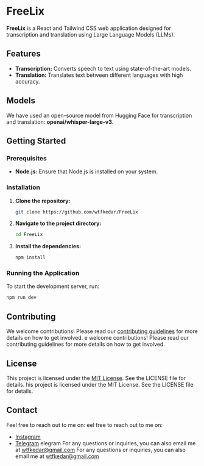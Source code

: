 # FreeLix

**FreeLix** is a React and Tailwind CSS web application designed for transcription and translation using Large Language Models (LLMs).

## Features
- **Transcription:** Converts speech to text using state-of-the-art models.
- **Translation:** Translates text between different languages with high accuracy.

## Models
We have used an open-source model from Hugging Face for transcription and translation: **openai/whisper-large-v3**.

## Getting Started

### Prerequisites
- **Node.js:** Ensure that Node.js is installed on your system.

### Installation
1. **Clone the repository:**
    ```bash
    git clone https://github.com/wtfkedar/FreeLix
    ```
2. **Navigate to the project directory:**
    ```bash
    cd FreeLix
    ```
3. **Install the dependencies:**
    ```bash
    npm install
    ```

### Running the Application
To start the development server, run:
```bash
npm run dev
```

## Contributing
We welcome contributions! Please read our [contributing guidelines](CONTRIBUTING.md) for more details on how to get involved.
e welcome contributions! Please read our contributing guidelines for more details on how to get involved.
## License
This project is licensed under the [MIT License](LICENSE). See the LICENSE file for details.
his project is licensed under the MIT License. See the LICENSE file for details.
## Contact
Feel free to reach out to me on:
eel free to reach out to me on:
- [Instagram](https://www.instagram.com/your_instagram_username)
- [Telegram](https://t.me/your_telegram_username)
elegram
For any questions or inquiries, you can also email me at wtfkedar@gmail.com
For any questions or inquiries, you can also email me at wtfkedar@gmail.com